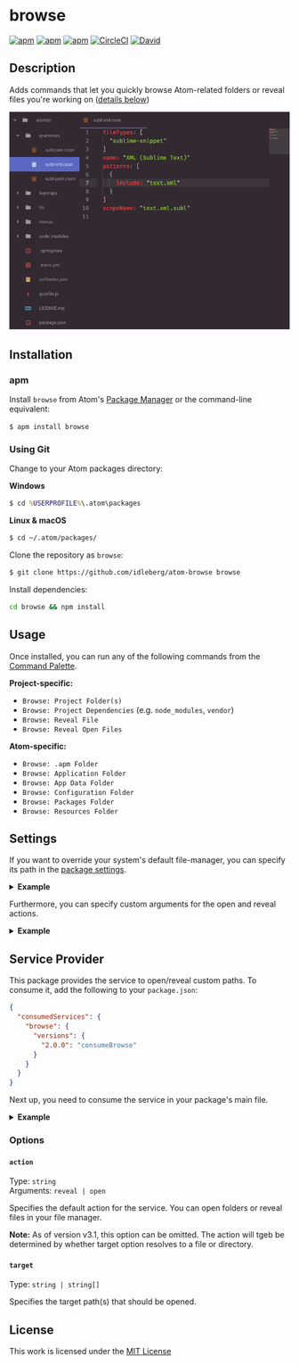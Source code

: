 # browse

[![apm](https://flat.badgen.net/apm/license/browse)](https://atom.io/packages/browse)
[![apm](https://flat.badgen.net/apm/v/browse)](https://atom.io/packages/browse)
[![apm](https://flat.badgen.net/apm/dl/browse)](https://atom.io/packages/browse)
[![CircleCI](https://flat.badgen.net/circleci/github/idleberg/atom-browse)](https://circleci.com/gh/idleberg/atom-browse)
[![David](https://flat.badgen.net/david/dep/idleberg/atom-browse)](https://david-dm.org/idleberg/atom-browse)

## Description

Adds commands that let you quickly browse Atom-related folders or reveal files you're working on ([details below](#usage))

![Screenshot](https://raw.githubusercontent.com/idleberg/atom-browse/master/screenshot.gif)

## Installation

### apm

Install `browse` from Atom's [Package Manager](http://flight-manual.atom.io/using-atom/sections/atom-packages/) or the command-line equivalent:

`$ apm install browse`

### Using Git

Change to your Atom packages directory:

**Windows**

```cmd
$ cd %USERPROFILE%\.atom\packages
```

**Linux & macOS**

```bash
$ cd ~/.atom/packages/
```

Clone the repository as `browse`:

```bash
$ git clone https://github.com/idleberg/atom-browse browse
```

Install dependencies:

```bash
cd browse && npm install
```

## Usage

Once installed, you can run any of the following commands from the [Command Palette](https://atom.io/docs/latest/getting-started-atom-basics#command-palette).

**Project-specific:**

* `Browse: Project Folder(s)`
* `Browse: Project Dependencies` (e.g. `node_modules`, `vendor`)
* `Browse: Reveal File`
* `Browse: Reveal Open Files`

**Atom-specific:**

* `Browse: .apm Folder`
* `Browse: Application Folder`
* `Browse: App Data Folder`
* `Browse: Configuration Folder`
* `Browse: Packages Folder`
* `Browse: Resources Folder`

## Settings

If you want to override your system's default file-manager, you can specify its path in the [package settings](https://flight-manual.atom.io/using-atom/sections/atom-packages/#package-settings).

<details>
<summary><strong>Example</strong></summary>

```cson
browse:
  customFileManager:
    fullPath: "%PROGRAMFILES%\\Explorer++\\Explorer++.exe"
```
</details>

Furthermore, you can specify custom arguments for the open and reveal actions.

<details>
<summary><strong>Example</strong></summary>

```cson
browse:
  customFileManager:
    openArgs: ["-o", "%path%"]
    revealArgs: ["-r", "%path%"]
```

**Note:** The `%path%` placeholder can be omitted when it's the last argument
</details>

## Service Provider

This package provides the service to open/reveal custom paths. To consume it, add the following to your `package.json`:

```json
{
  "consumedServices": {
    "browse": {
      "versions": {
        "2.0.0": "consumeBrowse"
      }
    }
  }
}
```

Next up, you need to consume the service in your package's main file.

<details>
<summary><strong>Example</strong></summary>

```js
export default {
  // Assign service provider
  consumeBrowse(browse) {
    this.browse = browse;

    return new Disposable(() => {
      this.browse = null;
    });
  },

  // Example function that consumes the service
  browseFile() {
    this.browse({
      target: '/path/to/file'
    })
  },

  // Optional: Assign command to your browse function
  activate() {
    this.subscriptions = new CompositeDisposable();

    this.subscriptions.add(atom.commands.add('atom-workspace', {
      'my-package:browse-file': () => this.browseFile()
    }));
  }
}
```
</details>

### Options

#### `action`

Type: `string`  
Arguments: `reveal | open`  

Specifies the default action for the service. You can open folders or reveal files in your file manager.

**Note:** As of version v3.1, this option can be omitted. The action will tgeb be determined by whether target option resolves to a file or directory.

#### `target`

Type: `string | string[]`

Specifies the target path(s) that should be opened.

###

## License

This work is licensed under the [MIT License](LICENSE)
